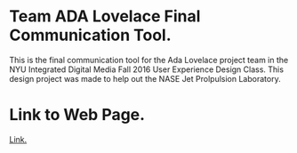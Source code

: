 # Team ADA Lovelace Final Communication Tool.

This is the final communication tool for the Ada Lovelace project team in the NYU Integrated Digital Media Fall 2016 User Experience Design Class.
This design project was made to help out the NASE Jet Prolpulsion Laboratory.

# Link to Web Page.
[Link.](https://bryce-summers.github.io/UX_Team_AdaLovlace_Communication_Tool_IDM_F16/.)
